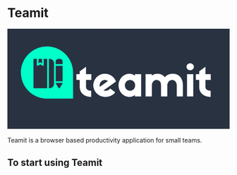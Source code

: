 # Teamit

![Teamit Logo](https://github.com/kevinbrennanio/teamit/blob/main/misc/teamitLogo.png?raw=true)



Teamit is a browser based productivity application for small teams.


## To start using Teamit
